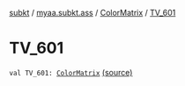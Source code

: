 [subkt](../../index.md) / [myaa.subkt.ass](../index.md) / [ColorMatrix](index.md) / [TV_601](./-t-v_601.md)

# TV_601

`val TV_601: `[`ColorMatrix`](index.md) [(source)](https://github.com/Myaamori/SubKt/blob/0.1.12/src/main/kotlin/myaa/subkt/ass/parser.kt#L719)